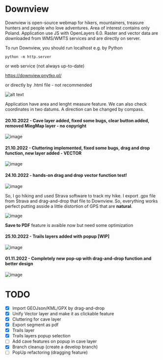 # Downview

Downview is open-source webmap for hikers, mountainers, treasure hunters and people who love adventures. Area of interest contains only Poland. 
Application use JS with OpenLayers 6.0. Raster and vector data are downloaded from WMS/WMTS services and are directly on server.

To run Downview, you should run localhost e.g. by Python

```
python -m http.server
```

or web service (not always up-to-date)

https://downview.pnytko.pl/

or directly by .html file - not recommended

![alt text](https://pnytko.pl/wp-content/uploads/2022/03/Zrzut-ekranu-2022-03-07-124122.png)

Application have area and lenght measure feature. We can also check coordinates in two datums. A direction can be changed by compass.

#### 20.10.2022 - Cave layer added, fixed some bugs, clear button added, removed MiegMap layer - no copyright

![image](https://user-images.githubusercontent.com/92880201/196902225-b3b630ec-b0ad-48ec-9088-e46c3d6d9b88.png)

#### 21.10.2022 - Cluttering implemented, fixed some bugs, drag and drop function, new layer added - VECTOR

![image](https://user-images.githubusercontent.com/92880201/197182928-bf680e8b-49bf-4bc8-8d40-cff4ab842aad.png)

#### 24.10.2022 -  hands-on drag and drop vector function test!

![image](https://user-images.githubusercontent.com/92880201/197550359-9f69067d-07ee-41ee-ab9b-f4329b626f16.png)

So, I go hiking and used Strava software to track my hike. I export .gpx file from Strava and drag-and-drop that file to Downview. So, everything works perfect putting asside a little distortion of GPS that are **natural**. 

![image](https://user-images.githubusercontent.com/92880201/197579917-3b35f6f7-885e-47c7-ad1e-23589c55a817.png)

**Save to PDF** feature is avaible now but need some optimization

#### 25.10.2022 -  Trails layers added with popup [WIP]

![image](https://user-images.githubusercontent.com/92880201/197759229-1f6b70f2-0096-4d9d-aec3-275fe3d7642a.png)

#### 01.11.2022 -  Completely new pop-up with drag-and-drop function and better design

![image](https://user-images.githubusercontent.com/92880201/199318134-d7f312e8-7d28-4e29-adcc-479af9dd109b.png)

# TODO

- [x] Import GEOJson/KML/GPX by drag-and-drop
- [x] Unify Vector layer and make it as clickable feature
- [x] Cluttering for cave layer
- [x] Export segment as pdf
- [x] Trails layer
- [x] Trails layers popup selection
- [ ] Add cave features on popup in cave layer
- [x] Branch cleanup (create a develop branch)
- [ ] PopUp refactoring (dragging feature)